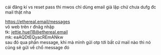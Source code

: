 cái đăng kí vs reset pass thì mwos chỉ dùng email giả lập chứ chưa dufg đc mail thật nha 

https://ethereal.email/messages </br>
vô web trên r đnăg nhập </br>
tk: jettie.huel18@ethereal.email</br>
mk: eaAQDtEQyacREmANkw</br>
sau đó qua phần message, khi mà mình gửi otp tới bất cứ mail nào thì nó cũng sẽ gửi về chổ message đó
